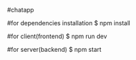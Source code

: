 #chatapp

#for dependencies installation 
$ npm install

#for client(frontend)
$ npm run dev

#for server(backend)
$ npm start
